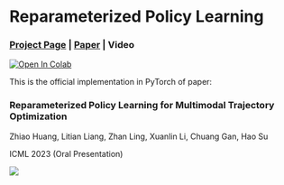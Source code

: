 # Reparameterized Policy Learning

### [Project Page](https://haosulab.github.io/RPG/) | [Paper](icml2023_rpg_camera_ready.pdf) | Video

[![Open In Colab](https://colab.research.google.com/assets/colab-badge.svg)](https://colab.research.google.com/github/haosulab/RPG/blob/main/tiny_rpg/tiny-rpg-bandit.ipynb)

This is the official implementation in PyTorch of paper:

### Reparameterized Policy Learning for Multimodal Trajectory Optimization
Zhiao Huang, Litian Liang, Zhan Ling, Xuanlin Li, Chuang Gan, Hao Su

ICML 2023 (Oral Presentation)

![](tiny_rpg/tiny_rpg.gif)

